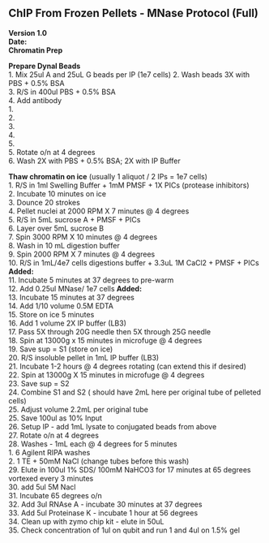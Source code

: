 ChIP From Frozen Pellets - MNase Protocol (Full)
--------
**Version 1.0**  
**Date:**  
**Chromatin Prep**  

**Prepare Dynal Beads**  
    1. Mix 25ul A and 25uL G beads per IP (1e7 cells)
    2. Wash beads 3X with PBS + 0.5% BSA  
    3. R/S in 400ul PBS + 0.5% BSA  
    4. Add antibody   
        1.  
        2.   
        3.   
        4.  
        5.       
    5. Rotate o/n at 4 degrees  
    6. Wash 2X with PBS + 0.5% BSA; 2X with IP Buffer  
   
**Thaw chromatin on ice** (usually 1 aliquot / 2 IPs = 1e7 cells)  
    1. R/S in 1ml Swelling Buffer + 1mM PMSF + 1X PICs (protease inhibitors)  
    2. Incubate 10 minutes on ice  
    3. Dounce 20 strokes  
    4. Pellet nuclei at 2000 RPM X 7 minutes @ 4 degrees   
    5. R/S in 5mL sucrose A + PMSF + PICs  
    6. Layer over 5mL sucrose B  
    7. Spin 3000 RPM X 10 minutes @ 4 degrees  
    8. Wash in 10 mL digestion buffer  
    9. Spin 2000 RPM X 7 minutes @ 4 degrees  
    10. R/S in 1mL/4e7 cells digestions buffer + 3.3uL 1M CaCl2 + PMSF + PICs  
        **Added:**  
    11. Incubate 5 minutes at 37 degrees to pre-warm  
    12. Add 0.25ul MNase/ 1e7 cells **Added:**    
    13. Incubate 15 minutes at 37 degrees  
    14. Add 1/10 volume 0.5M EDTA   
    15. Store on ice 5 minutes  
    16. Add 1 volume 2X IP buffer (LB3)   
    17. Pass 5X through 20G needle then 5X through 25G needle    
    18. Spin at 13000g x 15 minutes in microfuge @ 4 degrees  
    19. Save sup = S1 (store on ice)  
    20. R/S insoluble pellet in 1mL IP buffer (LB3)  
    21. Incubate 1-2 hours @ 4 degrees rotating (can extend this if desired)  
    22. Spin at 13000g X 15 minutes in microfuge @ 4 degrees    
    23. Save sup = S2  
    24. Combine S1 and S2 ( should have 2mL here per original tube of pelleted cells)  
    25. Adjust volume 2.2mL per original tube  
    25. Save 100ul as 10% Input   
    26. Setup IP - add 1mL lysate to conjugated beads from above    
    27. Rotate o/n at 4 degrees  
    28. Washes - 1mL each @ 4 degrees for 5 minutes  
        1. 6 Agilent RIPA washes  
        2. 1 TE + 50mM NaCl (change tubes before this wash)  
    29. Elute in 100ul 1% SDS/ 100mM NaHCO3 for 17 minutes at 65 degrees vortexed every 3 minutes    
    30. add 5ul 5M Nacl  
    31. Incubate 65 degrees o/n  
    32. Add 3ul RNAse A - incubate 30 minutes at 37 degrees  
    33. Add 5ul Proteinase K - incubate 1 hour at 56 degrees  
    34. Clean up with zymo chip kit - elute in 50uL   
    35. Check concentration of 1ul on qubit and run 1 and 4ul on 1.5% gel 
